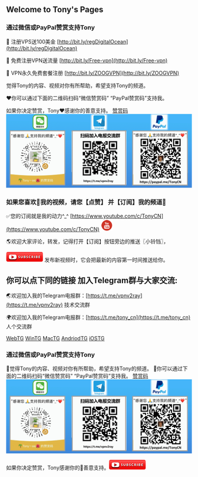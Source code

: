 ## Welcome to Tony's Pages

### 通过微信或PayPal赞赏支持Tony
🚗 注册VPS送100美金 [http://bit.ly/regDigitalOcean](http://bit.ly/regDigitalOcean)

🚕 免费注册VPN送流量 [http://bit.ly/Free-vpn](http://bit.ly/Free-vpn)

🚙 VPN永久免费套餐注册 [http://bit.ly/ZOOGVPN](http://bit.ly/ZOOGVPN)

觉得Tony的内容、视频对你有所帮助，希望支持Tony的频道。

❤️你可以通过下面的二维码扫码“微信赞赏码” “PayPal赞赏码”支持我。

如果你决定赞赏，Tony❤️感谢你的善意️支持。
[赞赏码](https://raw.githubusercontent.com/V2RAY-VPN/tony/master/tony_weixin_paypal_donate.GIF)
![赞赏码](https://raw.githubusercontent.com/V2RAY-VPN/tony/master/tony_weixin_paypal_donate.GIF)
### 如果您喜欢🧡我的视频，请您【点赞】 并【订阅】我的频道💙

✅您的订阅就是我的动力^_^ [https://www.youtube.com/c/TonyCN](https://www.youtube.com/c/TonyCN) ![订阅](https://raw.githubusercontent.com/V2RAY-VPN/tony/master/image/youtube-32.png)

🌎欢迎大家评论，转发，记得打开【订阅】按钮旁边的推送〖小铃铛〗，

![订阅](https://raw.githubusercontent.com/V2RAY-VPN/tony/master/image/youtube-subscribe.png) 发布新视频时，它会把最新的内容第一时间推送给你。

## 你可以点下同的链接 加入Telegram群与大家交流:

🌏欢迎加入我的Telegram电报群：[https://t.me/vpnv2ray](https://t.me/vpnv2ray)  技术交流群

🌍欢迎加入我的Telegram电报群：[https://t.me/tony_cn](https://t.me/tony_cn)  人个交流群

[WebTG](https://web.telegram.org) [WinTG](https://git.io/Telegram.exe) [MacTG](https://git.io/Telegram.zip) [AndriodTG](https://git.io/Telegram.apk) [iOSTG](https://itunes.apple.com/app/telegram-messenger/id686449807)

### 通过微信或PayPal赞赏支持Tony

💖觉得Tony的内容、视频对你有所帮助，希望支持Tony的频道。
💖你可以通过下面的二维码扫码“微信赞赏码” “PayPal赞赏码”支持我。
[赞赏码](https://raw.githubusercontent.com/V2RAY-VPN/tony/master/tony_weixin_paypal_donate.GIF)
![赞赏码](https://raw.githubusercontent.com/V2RAY-VPN/tony/master/tony_weixin_paypal_donate.GIF)

如果你决定赞赏，Tony感谢你的💖善意️支持。![订阅](https://raw.githubusercontent.com/V2RAY-VPN/tony/master/image/youtube-subscribe.png)



